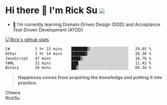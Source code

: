 # Hi there 👋 I'm Rick Su ![](https://komarev.com/ghpvc/?username=ricksu978)
<!--
**ricksu978/ricksu978** is a ✨ _special_ ✨ repository because its `README.md` (this file) appears on your GitHub profile.

Here are some ideas to get you started:

- 🔭 I’m currently working on ...
-->
- 🌱 I’m currently learning Domain-Driven Design (DDD) and Acceptance Test-Driven Development (ATDD)
<!--
- 👯 I’m looking to collaborate on ...
- 🤔 I’m looking for help with ...
- 💬 Ask me about ...
- 📫 How to reach me: ...
- 😄 Pronouns: ...
- ⚡ Fun fact: ...
-->
[![Rick's github stats](https://github-readme-stats.vercel.app/api?username=ricksu978&theme=dark)](https://github.com/ricksu978/ricksu978)

<!--START_SECTION:waka-->

```txt
C#           1 hr 22 mins    ███████▒░░░░░░░░░░░░░░░░░   29.05 %
Other        1 hr 14 mins    ██████▓░░░░░░░░░░░░░░░░░░   26.36 %
JavaScript   47 mins         ████▒░░░░░░░░░░░░░░░░░░░░   16.76 %
YAML         32 mins         ███░░░░░░░░░░░░░░░░░░░░░░   11.42 %
Binary       26 mins         ██▒░░░░░░░░░░░░░░░░░░░░░░   09.34 %
```

<!--END_SECTION:waka-->

> **Happiness comes from acquiring the knowledge and putting it into practice.**

Cheers  
RickSu 
